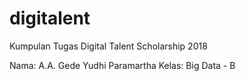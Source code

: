 # digitalent
Kumpulan Tugas Digital Talent Scholarship 2018

Nama: A.A. Gede Yudhi Paramartha
Kelas: Big Data - B
